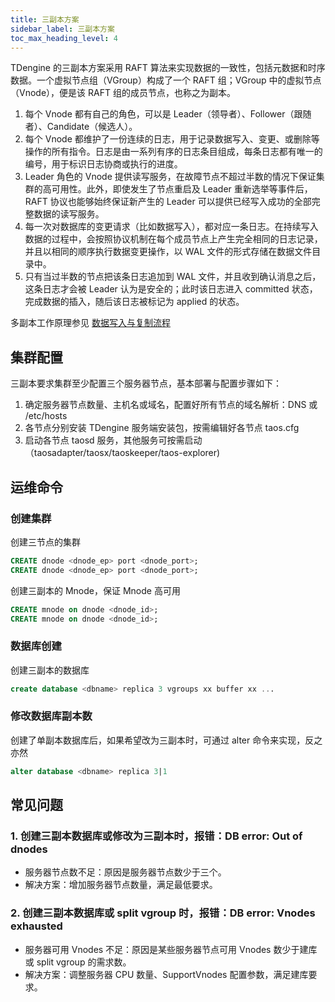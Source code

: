 ```yaml
---
title: 三副本方案
sidebar_label: 三副本方案
toc_max_heading_level: 4
---
```


TDengine 的三副本方案采用 RAFT 算法来实现数据的一致性，包括元数据和时序数据。一个虚拟节点组（VGroup）构成了一个 RAFT 组；VGroup 中的虚拟节点（Vnode），便是该 RAFT 组的成员节点，也称之为副本。

1. 每个 Vnode 都有自己的角色，可以是 Leader（领导者）、Follower（跟随者）、Candidate（候选人）。
2. 每个 Vnode 都维护了一份连续的日志，用于记录数据写入、变更、或删除等操作的所有指令。日志是由一系列有序的日志条目组成，每条日志都有唯一的编号，用于标识日志协商或执行的进度。
3. Leader 角色的 Vnode 提供读写服务，在故障节点不超过半数的情况下保证集群的高可用性。此外，即使发生了节点重启及 Leader 重新选举等事件后，RAFT 协议也能够始终保证新产生的 Leader 可以提供已经写入成功的全部完整数据的读写服务。
4. 每一次对数据库的变更请求（比如数据写入），都对应一条日志。在持续写入数据的过程中，会按照协议机制在每个成员节点上产生完全相同的日志记录，并且以相同的顺序执行数据变更操作，以 WAL 文件的形式存储在数据文件目录中。
5. 只有当过半数的节点把该条日志追加到 WAL 文件，并且收到确认消息之后，这条日志才会被 Leader 认为是安全的；此时该日志进入 committed 状态，完成数据的插入，随后该日志被标记为 applied 的状态。

多副本工作原理参见 [数据写入与复制流程](../../26-tdinternal/01-arch.md#数据写入与复制流程)   

## 集群配置

三副本要求集群至少配置三个服务器节点，基本部署与配置步骤如下：
1. 确定服务器节点数量、主机名或域名，配置好所有节点的域名解析：DNS 或 /etc/hosts
2. 各节点分别安装 TDengine 服务端安装包，按需编辑好各节点 taos.cfg
3. 启动各节点 taosd 服务，其他服务可按需启动（taosadapter/taosx/taoskeeper/taos-explorer)

## 运维命令

### 创建集群

创建三节点的集群

```sql
CREATE dnode <dnode_ep> port <dnode_port>;
CREATE dnode <dnode_ep> port <dnode_port>;
```

创建三副本的 Mnode，保证 Mnode 高可用

```sql
CREATE mnode on dnode <dnode_id>;
CREATE mnode on dnode <dnode_id>;
```

### 数据库创建

创建三副本的数据库

```sql
create database <dbname> replica 3 vgroups xx buffer xx ...
```

### 修改数据库副本数

创建了单副本数据库后，如果希望改为三副本时，可通过 alter 命令来实现，反之亦然

```sql
alter database <dbname> replica 3|1
```

## 常见问题

### 1. 创建三副本数据库或修改为三副本时，报错：DB error: Out of dnodes
- 服务器节点数不足：原因是服务器节点数少于三个。
- 解决方案：增加服务器节点数量，满足最低要求。

### 2. 创建三副本数据库或 split vgroup 时，报错：DB error: Vnodes exhausted
- 服务器可用 Vnodes 不足：原因是某些服务器节点可用 Vnodes 数少于建库或 split vgroup 的需求数。
- 解决方案：调整服务器 CPU 数量、SupportVnodes 配置参数，满足建库要求。